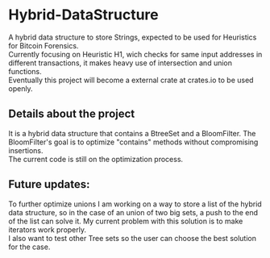 # Hybrid-DataStructure
A hybrid data structure to store Strings, expected to be used for Heuristics for Bitcoin Forensics.<br />
Currently focusing on Heuristic H1, wich checks for same input addresses in different transactions, it makes heavy use of intersection and union functions.<br />
Eventually this project will become a external crate at crates.io to be used openly.

## Details about the project

It is a hybrid data structure that contains a BtreeSet and a BloomFilter.
The BloomFilter's goal is to optimize "contains" methods without compromising insertions.<br />
The current code is still on the optimization process.<br />

## Future updates:
To further optimize unions I am working on a way to store a list of the hybrid data structure, so in the case of an union of two big sets, a push
to the end of the list can solve it. My current problem with this solution is to make iterators work properly.<br />
I also want to test other Tree sets so the user can choose the best solution for the case.